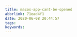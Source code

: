 ```yaml
---
title: macos-app-cant-be-opened
abbrlink: 71ead4f1
date: 2020-06-08 20:44:57
tags:
keywords:
---
```

